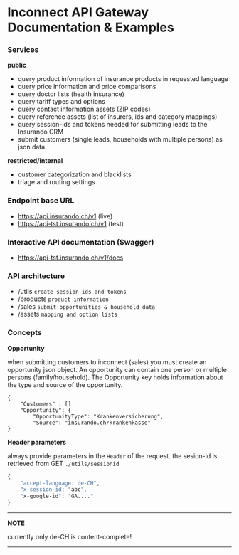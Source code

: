 # Inconnect API Gateway Documentation & Examples

### Services

**public**

* query product information of insurance products in requested language
* query price information and price comparisons
* query doctor lists (health insurance)
* query tariff types and options
* query contact information assets (ZIP codes)
* query reference assets (list of insurers, ids and category mappings)
* query session-ids and tokens needed for submitting leads to the Insurando CRM
* submit customers (single leads, households with multiple persons) as json data 

**restricted/internal**

* customer categorization and blacklists
* triage and routing settings

### Endpoint base URL

* https://api.insurando.ch/v1          (live)
* https://api-tst.insurando.ch/v1      (test)

### Interactive API documentation (Swagger)

* https://api-tst.insurando.ch/v1/docs

### API architecture

* /utils ```create session-ids and tokens```
* /products ```product information```
* /sales ```submit opportunities & household data```
* /assets ```mapping and option lists```


### Concepts

**Opportunity**

when submitting customers to inconnect (sales) you must create an opportunity json object. An opportunity can contain one person or multiple persons (family/household). The Opportunity key holds information about the type and source of the opportunity.

```
{
    "Customers" : []
    "Opportunity": {
        "OpportunityType": "Krankenversicherung",
        "Source": "insurando.ch/krankenkasse"
}
```

**Header parameters**

always provide parameters in the ```Header``` of the request.
the sesion-id is retrieved from GET ```./utils/sessionid```
```ll
{
    "accept-language: de-CH",
    "x-session-id: "abc",
    "x-google-id": "GA...."
}
```
---
**NOTE**

currently only de-CH is content-complete!

---